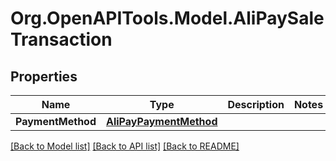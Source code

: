# Org.OpenAPITools.Model.AliPaySaleTransaction
## Properties

Name | Type | Description | Notes
------------ | ------------- | ------------- | -------------
**PaymentMethod** | [**AliPayPaymentMethod**](AliPayPaymentMethod.md) |  | 

[[Back to Model list]](../README.md#documentation-for-models) [[Back to API list]](../README.md#documentation-for-api-endpoints) [[Back to README]](../README.md)

